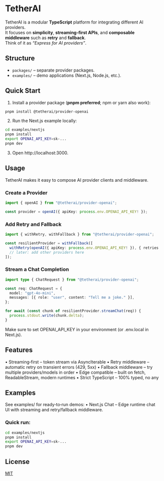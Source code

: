 # TetherAI

TetherAI is a modular **TypeScript** platform for integrating different AI providers.  
It focuses on **simplicity**, **streaming‑first APIs**, and **composable middleware** such as **retry** and **fallback**.  
Think of it as _“Express for AI providers”_.

## Structure

- `packages/` – separate provider packages.
- `examples/` – demo applications (Next.js, Node.js, etc.).

## Quick Start

1. Install a provider package (**pnpm preferred**; npm or yarn also work):

```bash
pnpm install @tetherai/provider-openai
```

2. Run the Next.js example locally:

```bash
cd examples/nextjs
pnpm install
export OPENAI_API_KEY=sk-...
pnpm dev
```

3. Open http://localhost:3000.

## Usage

TetherAI makes it easy to compose AI provider clients and middleware.

### Create a Provider

```ts
import { openAI } from "@tetherai/provider-openai";

const provider = openAI({ apiKey: process.env.OPENAI_API_KEY! });
```

### Add Retry and Fallback

```ts
import { withRetry, withFallback } from "@tetherai/provider-openai";

const resilientProvider = withFallback([
  withRetry(openAI({ apiKey: process.env.OPENAI_API_KEY! }), { retries: 2 }),
  // later: add other providers here
]);
```

### Stream a Chat Completion

```ts
import type { ChatRequest } from "@tetherai/provider-openai";

const req: ChatRequest = {
  model: "gpt-4o-mini",
  messages: [{ role: "user", content: "Tell me a joke." }],
};

for await (const chunk of resilientProvider.streamChat(req)) {
  process.stdout.write(chunk.delta);
}
```

Make sure to set OPENAI_API_KEY in your environment (or .env.local in Next.js).

## Features

 • Streaming‑first – token stream via AsyncIterable
 • Retry middleware – automatic retry on transient errors (429, 5xx)
 • Fallback middleware – try multiple providers/models in order
 • Edge compatible – built on fetch, ReadableStream, modern runtimes
 • Strict TypeScript – 100% typed, no any

## Examples

See examples/ for ready‑to‑run demos:
 • Next.js Chat – Edge runtime chat UI with streaming and retry/fallback middleware.

### Quick run:

```bash
cd examples/nextjs
pnpm install
export OPENAI_API_KEY=sk-...
pnpm dev
```

## License

[MIT](LICENCE)
